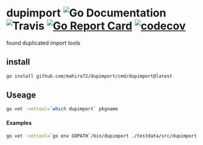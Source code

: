 # dupimport ![Go Documentation](http://img.shields.io/badge/go-documentation-blue.svg?style=flat-square) ![Travis](https://img.shields.io/travis/gostaticanalysis/dupimport.svg?style=flat-square) [![Go Report Card](https://goreportcard.com/badge/github.com/gostaticanalysis/dupimport)](https://goreportcard.com/report/github.com/gostaticanalysis/dupimport) [![codecov](https://codecov.io/gh/gostaticanalysis/dupimport/branch/master/graph/badge.svg)](https://codecov.io/gh/gostaticanalysis/dupimport)


found duplicated import tools
 

## install

```sh
go install github.com/mahiro72/dupimport/cmd/dupimport@latest
```

## Useage

```sh
go vet -vettool=`which dupimport` pkgname
```

#### Examples

```sh
go vet -vettool=`go env GOPATH`/bin/dupimport ./testdata/src/dupimport 
```
